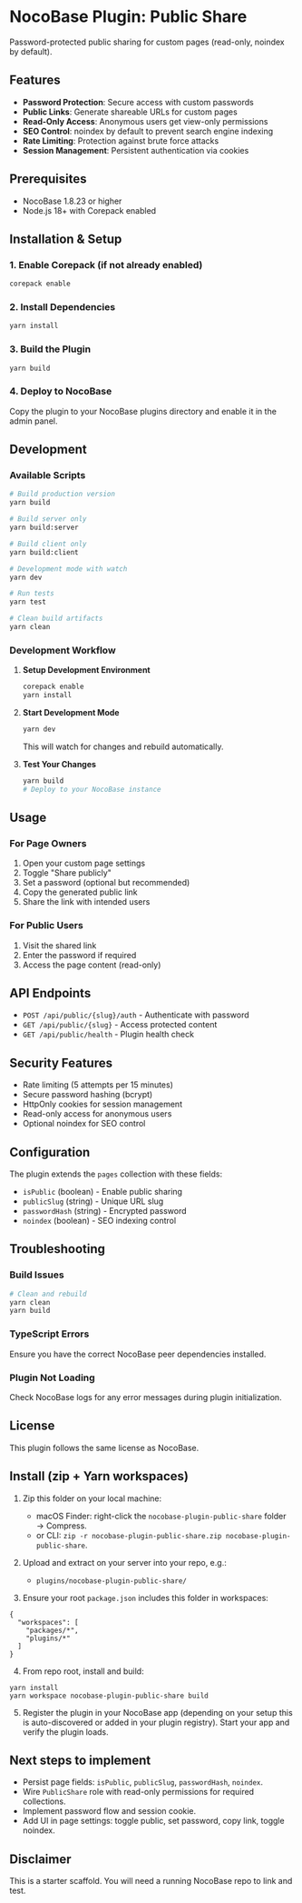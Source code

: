 # NocoBase Plugin: Public Share

Password-protected public sharing for custom pages (read-only, noindex by default).

## Features

- **Password Protection**: Secure access with custom passwords
- **Public Links**: Generate shareable URLs for custom pages
- **Read-Only Access**: Anonymous users get view-only permissions
- **SEO Control**: noindex by default to prevent search engine indexing
- **Rate Limiting**: Protection against brute force attacks
- **Session Management**: Persistent authentication via cookies

## Prerequisites

- NocoBase 1.8.23 or higher
- Node.js 18+ with Corepack enabled

## Installation & Setup

### 1. Enable Corepack (if not already enabled)
```bash
corepack enable
```

### 2. Install Dependencies
```bash
yarn install
```

### 3. Build the Plugin
```bash
yarn build
```

### 4. Deploy to NocoBase
Copy the plugin to your NocoBase plugins directory and enable it in the admin panel.

## Development

### Available Scripts

```bash
# Build production version
yarn build

# Build server only
yarn build:server

# Build client only  
yarn build:client

# Development mode with watch
yarn dev

# Run tests
yarn test

# Clean build artifacts
yarn clean
```

### Development Workflow

1. **Setup Development Environment**
   ```bash
   corepack enable
   yarn install
   ```

2. **Start Development Mode**
   ```bash
   yarn dev
   ```
   This will watch for changes and rebuild automatically.

3. **Test Your Changes**
   ```bash
   yarn build
   # Deploy to your NocoBase instance
   ```

## Usage

### For Page Owners
1. Open your custom page settings
2. Toggle "Share publicly" 
3. Set a password (optional but recommended)
4. Copy the generated public link
5. Share the link with intended users

### For Public Users
1. Visit the shared link
2. Enter the password if required
3. Access the page content (read-only)

## API Endpoints

- `POST /api/public/{slug}/auth` - Authenticate with password
- `GET /api/public/{slug}` - Access protected content
- `GET /api/public/health` - Plugin health check

## Security Features

- Rate limiting (5 attempts per 15 minutes)
- Secure password hashing (bcrypt)
- HttpOnly cookies for session management
- Read-only access for anonymous users
- Optional noindex for SEO control

## Configuration

The plugin extends the `pages` collection with these fields:
- `isPublic` (boolean) - Enable public sharing
- `publicSlug` (string) - Unique URL slug
- `passwordHash` (string) - Encrypted password
- `noindex` (boolean) - SEO indexing control

## Troubleshooting

### Build Issues
```bash
# Clean and rebuild
yarn clean
yarn build
```

### TypeScript Errors
Ensure you have the correct NocoBase peer dependencies installed.

### Plugin Not Loading
Check NocoBase logs for any error messages during plugin initialization.

## License

This plugin follows the same license as NocoBase.

## Install (zip + Yarn workspaces)
1) Zip this folder on your local machine:
   - macOS Finder: right-click the `nocobase-plugin-public-share` folder → Compress.
   - or CLI: `zip -r nocobase-plugin-public-share.zip nocobase-plugin-public-share`.

2) Upload and extract on your server into your repo, e.g.:
   - `plugins/nocobase-plugin-public-share/`

3) Ensure your root `package.json` includes this folder in workspaces:
```
{
  "workspaces": [
    "packages/*",
    "plugins/*"
  ]
}
```

4) From repo root, install and build:
```
yarn install
yarn workspace nocobase-plugin-public-share build
```

5) Register the plugin in your NocoBase app (depending on your setup this is auto-discovered or added in your plugin registry). Start your app and verify the plugin loads.

## Next steps to implement
- Persist page fields: `isPublic`, `publicSlug`, `passwordHash`, `noindex`.
- Wire `PublicShare` role with read-only permissions for required collections.
- Implement password flow and session cookie.
- Add UI in page settings: toggle public, set password, copy link, toggle noindex.

## Disclaimer
This is a starter scaffold. You will need a running NocoBase repo to link and test.

